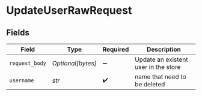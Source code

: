 # UpdateUserRawRequest


## Fields

| Field                                | Type                                 | Required                             | Description                          |
| ------------------------------------ | ------------------------------------ | ------------------------------------ | ------------------------------------ |
| `request_body`                       | *Optional[bytes]*                    | :heavy_minus_sign:                   | Update an existent user in the store |
| `username`                           | *str*                                | :heavy_check_mark:                   | name that need to be deleted         |